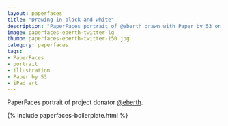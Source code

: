 ```yaml
---
layout: paperfaces
title: "Drawing in black and white"
description: "PaperFaces portrait of @eberth drawn with Paper by 53 on an iPad."
image: paperfaces-eberth-twitter-lg
thumb: paperfaces-eberth-twitter-150.jpg
category: paperfaces
tags: 
- PaperFaces
- portrait
- illustration
- Paper by 53
- iPad art
---
```


PaperFaces portrait of project donator [@eberth](http://twitter.com/eberth).

{% include paperfaces-boilerplate.html %}